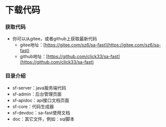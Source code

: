 # 下载代码

### 获取代码

- 你可以从gitee，或者github上获取最新代码 
	- gitee地址：[https://gitee.com/sz6/sa-fast](https://gitee.com/sz6/sa-fast)
	- github地址：[https://github.com/click33/sa-fast](https://github.com/click33/sa-fast)


### 目录介绍

- sf-server：java服务端代码
- sf-admin：后台管理页面
- sf-apidoc：api接口文档页面
- sf-core：代码生成器
- sf-devdoc：sa-fast使用文档
- doc：其它文件，例如：sql脚本










